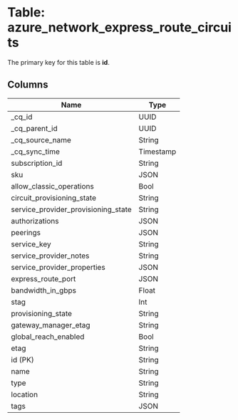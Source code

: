 # Table: azure_network_express_route_circuits



The primary key for this table is **id**.


## Columns
| Name          | Type          |
| ------------- | ------------- |
|_cq_id|UUID|
|_cq_parent_id|UUID|
|_cq_source_name|String|
|_cq_sync_time|Timestamp|
|subscription_id|String|
|sku|JSON|
|allow_classic_operations|Bool|
|circuit_provisioning_state|String|
|service_provider_provisioning_state|String|
|authorizations|JSON|
|peerings|JSON|
|service_key|String|
|service_provider_notes|String|
|service_provider_properties|JSON|
|express_route_port|JSON|
|bandwidth_in_gbps|Float|
|stag|Int|
|provisioning_state|String|
|gateway_manager_etag|String|
|global_reach_enabled|Bool|
|etag|String|
|id (PK)|String|
|name|String|
|type|String|
|location|String|
|tags|JSON|